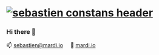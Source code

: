 # [![sebastien constans header](https://media-exp1.licdn.com/dms/image/C561BAQHUaUuihxhX1Q/company-background_10000/0/1606312445310?e=1607698800&v=beta&t=NQgtMfmqoca6ixVE4xT4EVNRTE62zEvnXkln7jhiOho)](https://waylonwalker.com)

### Hi there 👋

 📫&nbsp;sebastien@mardi.io
 &nbsp;&nbsp;&nbsp;
 🔎&nbsp;[mardi.io](https://mardi.io)

<!--
**sebcnst/sebcnst** is a ✨ _special_ ✨ repository because its `README.md` (this file) appears on your GitHub profile.

Here are some ideas to get you started:

- 🔭 I’m currently working on ...
- 🌱 I’m currently learning ...
- 👯 I’m looking to collaborate on ...
- 🤔 I’m looking for help with ...
- 💬 Ask me about ...
- 📫 How to reach me: ...
- 😄 Pronouns: ...
- ⚡ Fun fact: ...
-->
